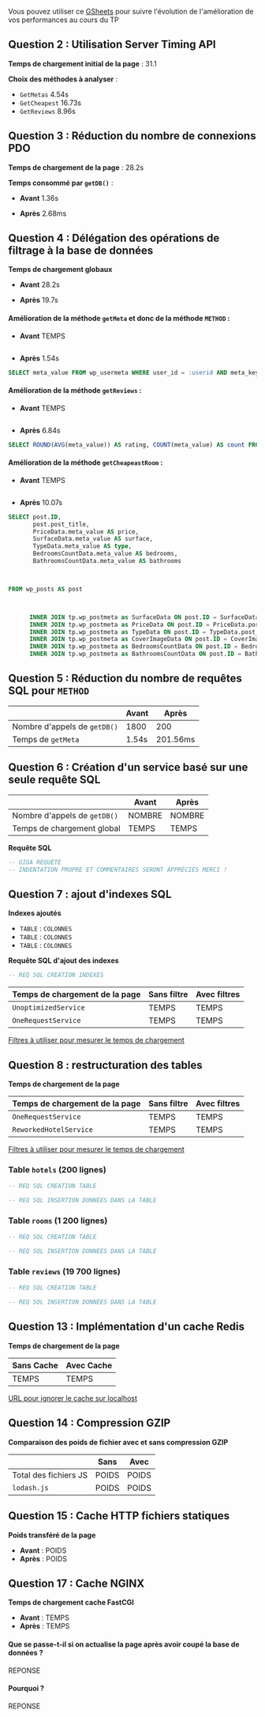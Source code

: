 Vous pouvez utiliser ce [GSheets](https://docs.google.com/spreadsheets/d/13Hw27U3CsoWGKJ-qDAunW9Kcmqe9ng8FROmZaLROU5c/copy?usp=sharing) pour suivre l'évolution de l'amélioration de vos performances au cours du TP 

## Question 2 : Utilisation Server Timing API

**Temps de chargement initial de la page** : 31.1

**Choix des méthodes à analyser** :

- `GetMetas` 4.54s
- `GetCheapest` 16.73s
- `GetReviews` 8.96s



## Question 3 : Réduction du nombre de connexions PDO

**Temps de chargement de la page** : 28.2s

**Temps consommé par `getDB()`** :

- **Avant** 1.36s

- **Après** 2.68ms


## Question 4 : Délégation des opérations de filtrage à la base de données

**Temps de chargement globaux** 

- **Avant** 28.2s

- **Après** 19.7s


#### Amélioration de la méthode `getMeta` et donc de la méthode `METHOD` :

- **Avant** TEMPS

```sql

```

- **Après** 1.54s

```sql
SELECT meta_value FROM wp_usermeta WHERE user_id = :userid AND meta_key = :key
```



#### Amélioration de la méthode `getReviews` :

- **Avant** TEMPS

```sql

```

- **Après** 6.84s

```sql
SELECT ROUND(AVG(meta_value)) AS rating, COUNT(meta_value) AS count FROM wp_posts, wp_postmeta WHERE wp_posts.post_author = :hotelId AND wp_posts.ID = wp_postmeta.post_id AND meta_key = 'rating' AND post_type = 'review'
```



#### Amélioration de la méthode `getCheapeastRoom` :

- **Avant** TEMPS

```sql

```

- **Après** 10.07s

```sql
SELECT post.ID,
       post.post_title,
       PriceData.meta_value AS price,
       SurfaceData.meta_value AS surface,
       TypeData.meta_value AS type,
       BedroomsCountData.meta_value AS bedrooms,
       BathroomsCountData.meta_value AS bathrooms



FROM wp_posts AS post



      INNER JOIN tp.wp_postmeta as SurfaceData ON post.ID = SurfaceData.post_id AND SurfaceData.meta_key = 'surface'
      INNER JOIN tp.wp_postmeta as PriceData ON post.ID = PriceData.post_id AND PriceData.meta_key = 'price'
      INNER JOIN tp.wp_postmeta as TypeData ON post.ID = TypeData.post_id AND TypeData.meta_key = 'type'
      INNER JOIN tp.wp_postmeta as CoverImageData ON post.ID = CoverImageData.post_id AND CoverImageData.meta_key = 'coverImage'
      INNER JOIN tp.wp_postmeta as BedroomsCountData ON post.ID = BedroomsCountData.post_id AND BedroomsCountData.meta_key = 'bedrooms_count'
      INNER JOIN tp.wp_postmeta as BathroomsCountData ON post.ID = BathroomsCountData.post_id AND BathroomsCountData.meta_key = 'bathrooms_count';
```



## Question 5 : Réduction du nombre de requêtes SQL pour `METHOD`

|                              | **Avant** | **Après** |
|------------------------------|-----------|-----------|
| Nombre d'appels de `getDB()` | 1800      | 200       |
 | Temps de `getMeta`           | 1.54s     | 201.56ms  |

## Question 6 : Création d'un service basé sur une seule requête SQL

|                              | **Avant** | **Après** |
|------------------------------|-----------|-----------|
| Nombre d'appels de `getDB()` | NOMBRE    | NOMBRE    |
| Temps de chargement global   | TEMPS     | TEMPS     |

**Requête SQL**

```SQL
-- GIGA REQUÊTE
-- INDENTATION PROPRE ET COMMENTAIRES SERONT APPRÉCIÉS MERCI !
```

## Question 7 : ajout d'indexes SQL

**Indexes ajoutés**

- `TABLE` : `COLONNES`
- `TABLE` : `COLONNES`
- `TABLE` : `COLONNES`

**Requête SQL d'ajout des indexes** 

```sql
-- REQ SQL CREATION INDEXES
```

| Temps de chargement de la page | Sans filtre | Avec filtres |
|--------------------------------|-------------|--------------|
| `UnoptimizedService`           | TEMPS       | TEMPS        |
| `OneRequestService`            | TEMPS       | TEMPS        |
[Filtres à utiliser pour mesurer le temps de chargement](http://localhost/?types%5B%5D=Maison&types%5B%5D=Appartement&price%5Bmin%5D=200&price%5Bmax%5D=230&surface%5Bmin%5D=130&surface%5Bmax%5D=150&rooms=5&bathRooms=5&lat=46.988708&lng=3.160778&search=Nevers&distance=30)




## Question 8 : restructuration des tables

**Temps de chargement de la page**

| Temps de chargement de la page | Sans filtre | Avec filtres |
|--------------------------------|-------------|--------------|
| `OneRequestService`            | TEMPS       | TEMPS        |
| `ReworkedHotelService`         | TEMPS       | TEMPS        |

[Filtres à utiliser pour mesurer le temps de chargement](http://localhost/?types%5B%5D=Maison&types%5B%5D=Appartement&price%5Bmin%5D=200&price%5Bmax%5D=230&surface%5Bmin%5D=130&surface%5Bmax%5D=150&rooms=5&bathRooms=5&lat=46.988708&lng=3.160778&search=Nevers&distance=30)

### Table `hotels` (200 lignes)

```SQL
-- REQ SQL CREATION TABLE
```

```SQL
-- REQ SQL INSERTION DONNÉES DANS LA TABLE
```

### Table `rooms` (1 200 lignes)

```SQL
-- REQ SQL CREATION TABLE
```

```SQL
-- REQ SQL INSERTION DONNÉES DANS LA TABLE
```

### Table `reviews` (19 700 lignes)

```SQL
-- REQ SQL CREATION TABLE
```

```SQL
-- REQ SQL INSERTION DONNÉES DANS LA TABLE
```


## Question 13 : Implémentation d'un cache Redis

**Temps de chargement de la page**

| Sans Cache | Avec Cache |
|------------|------------|
| TEMPS      | TEMPS      |
[URL pour ignorer le cache sur localhost](http://localhost?skip_cache)

## Question 14 : Compression GZIP

**Comparaison des poids de fichier avec et sans compression GZIP**

|                       | Sans  | Avec  |
|-----------------------|-------|-------|
| Total des fichiers JS | POIDS | POIDS |
| `lodash.js`           | POIDS | POIDS |

## Question 15 : Cache HTTP fichiers statiques

**Poids transféré de la page**

- **Avant** : POIDS
- **Après** : POIDS

## Question 17 : Cache NGINX

**Temps de chargement cache FastCGI**

- **Avant** : TEMPS
- **Après** : TEMPS

#### Que se passe-t-il si on actualise la page après avoir coupé la base de données ?

REPONSE

#### Pourquoi ?

REPONSE
